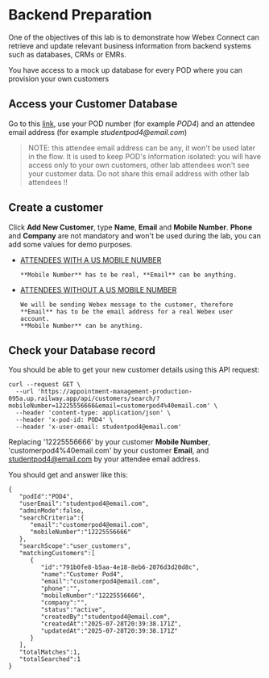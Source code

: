 # Backend Preparation

One of the objectives of this lab is to demonstrate how Webex Connect can retrieve and update relevant business information from backend systems such as databases, CRMs or EMRs.

You have access to a mock up database for every POD where you can provision your own customers

## Access your Customer Database

Go to this [link](https://appointment-management-production-095a.up.railway.app/database.html), use your POD number (for example _POD4_) and an attendee email address (for example _studentpod4@email.com_)

> NOTE: this attendee email address can be any, it won't be used later in the flow. It is used to keep POD's information isolated: you will have access only to your own customers, other lab attendees won't see your customer data. Do not share this email address with other lab attendees !!

## Create a customer

Click **Add New Customer**, type **Name**, **Email** and **Mobile Number**. **Phone** and **Company** are not mandatory and won't be used during the lab, you can add some values for demo purposes.

- <ins>ATTENDEES WITH A US MOBILE NUMBER</ins>

      **Mobile Number** has to be real, **Email** can be anything.

- <ins>ATTENDEES WITHOUT A US MOBILE NUMBER</ins>

      We will be sending Webex message to the customer, therefore **Email** has to be the email address for a real Webex user account.
      **Mobile Number** can be anything.

## Check your Database record

You should be able to get your new customer details using this API request:

```
curl --request GET \
  --url 'https://appointment-management-production-095a.up.railway.app/api/customers/search/?mobileNumber=12225556666&email=customerpod4%40email.com' \
  --header 'content-type: application/json' \
  --header 'x-pod-id: POD4' \
  --header 'x-user-email: studentpod4@email.com'

```

Replacing '12225556666' by your customer  **Mobile Number**, 'customerpod4%40email.com' by your customer **Email**, and studentpod4@email.com by your attendee email address.

You should get and answer like this:

```
{
   "podId":"POD4",
   "userEmail":"studentpod4@email.com",
   "adminMode":false,
   "searchCriteria":{
      "email":"customerpod4@email.com",
      "mobileNumber":"12225556666"
   },
   "searchScope":"user_customers",
   "matchingCustomers":[
      {
         "id":"791b0fe8-b5aa-4e18-8eb6-2076d3d20d8c",
         "name":"Customer Pod4",
         "email":"customerpod4@email.com",
         "phone":"",
         "mobileNumber":"12225556666",
         "company":"",
         "status":"active",
         "createdBy":"studentpod4@email.com",
         "createdAt":"2025-07-28T20:39:38.171Z",
         "updatedAt":"2025-07-28T20:39:38.171Z"
      }
   ],
   "totalMatches":1,
   "totalSearched":1
}
```


